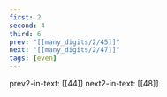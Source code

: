 ```yaml
---
first: 2
second: 4
third: 6
prev: "[[many_digits/2/45]]"
next: "[[many_digits/2/47]]"
tags: [even]
---
```

prev2-in-text: [[44]]
next2-in-text: [[48]]
